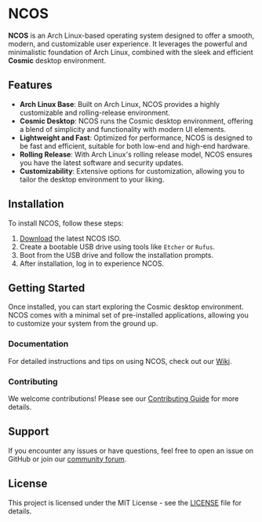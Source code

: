 # NCOS

**NCOS** is an Arch Linux-based operating system designed to offer a smooth, modern, and customizable user experience. It leverages the powerful and minimalistic foundation of Arch Linux, combined with the sleek and efficient **Cosmic** desktop environment.

## Features

- **Arch Linux Base**: Built on Arch Linux, NCOS provides a highly customizable and rolling-release environment.
- **Cosmic Desktop**: NCOS runs the Cosmic desktop environment, offering a blend of simplicity and functionality with modern UI elements.
- **Lightweight and Fast**: Optimized for performance, NCOS is designed to be fast and efficient, suitable for both low-end and high-end hardware.
- **Rolling Release**: With Arch Linux's rolling release model, NCOS ensures you have the latest software and security updates.
- **Customizability**: Extensive options for customization, allowing you to tailor the desktop environment to your liking.

## Installation

To install NCOS, follow these steps:

1. [Download](https://drive.google.com/file/d/15zdylJoh_wB5rTc-RolVxQ_WGAEx1WrW/view?usp=drive_link) the latest NCOS ISO.
2. Create a bootable USB drive using tools like `Etcher` or `Rufus`.
3. Boot from the USB drive and follow the installation prompts.
4. After installation, log in to experience NCOS.

## Getting Started

Once installed, you can start exploring the Cosmic desktop environment. NCOS comes with a minimal set of pre-installed applications, allowing you to customize your system from the ground up.

### Documentation

For detailed instructions and tips on using NCOS, check out our [Wiki](#).

### Contributing

We welcome contributions! Please see our [Contributing Guide](#) for more details.

## Support

If you encounter any issues or have questions, feel free to open an issue on GitHub or join our [community forum](#).

## License

This project is licensed under the MIT License - see the [LICENSE](LICENSE) file for details.
